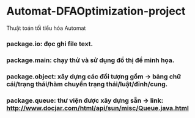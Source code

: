 # Automat-DFAOptimization-project 
Thuật toán tối tiểu hóa Automat 
### package.io: đọc ghi file text.
### package.main: chạy thử và sử dụng đồ thị để minh họa.
### package.object: xây dựng các đối tượng gồm -> bảng chữ cái/trạng thái/hàm chuyển trạng thái/luật/đỉnh/cung.
### package.queue: thư viện được xây dựng sẵn -> link: http://www.docjar.com/html/api/sun/misc/Queue.java.html
